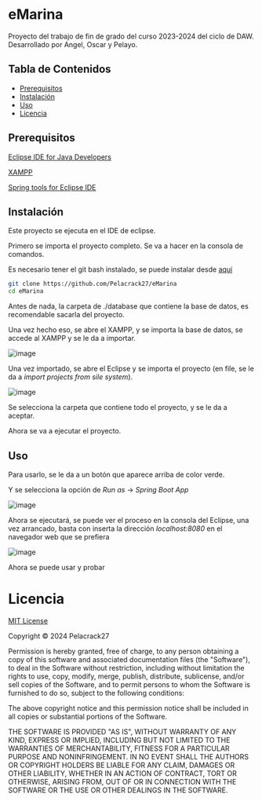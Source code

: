 # eMarina

Proyecto del trabajo de fin de grado del curso 2023-2024 del ciclo de DAW.
Desarrollado por Angel, Oscar y Pelayo.

## Tabla de Contenidos

- [Prerequisitos](#prerequisitos)
- [Instalación](#instalación)
- [Uso](#uso)
- [Licencia](#licencia)

## Prerequisitos

[Eclipse IDE for Java Developers](https://www.eclipse.org/downloads/packages/release/kepler/sr1/eclipse-ide-java-developers)

[XAMPP](https://www.apachefriends.org/es/download.html)

[Spring tools for Eclipse IDE](https://www.eclipse.org/community/eclipse_newsletter/2018/february/springboot.php)


## Instalación

Este proyecto se ejecuta en el IDE de eclipse.

Primero se importa el proyecto completo. Se va a hacer en la consola de comandos.

Es necesario tener el git bash instalado, se puede instalar desde [aquí](https://www.git-scm.com/download/win)

```bash
git clone https://github.com/Pelacrack27/eMarina
cd eMarina
```

Antes de nada, la carpeta de ./database que contiene la base de datos, es recomendable sacarla del proyecto.

Una vez hecho eso, se abre el XAMPP, y se importa la base de datos, se accede al XAMPP y se le da a importar.

![image](https://github.com/Pelacrack27/eMarina/assets/86014202/efbaf980-02bf-4ef6-9a47-8befdc93b835)

Una vez importado, se abre el Eclipse y se importa el proyecto (en file, se le da a *import projects from sile system*).

![image](https://github.com/Pelacrack27/eMarina/assets/86014202/4783dfe6-fc8e-4385-bf76-3b5d3e6b9df3)

Se selecciona la carpeta que contiene todo el proyecto, y se le da a aceptar.

Ahora se va a ejecutar el proyecto.

## Uso

Para usarlo, se le da a un botón que aparece arriba de color verde.

Y se selecciona la opción de *Run as* -> *Spring Boot App*

![image](https://github.com/Pelacrack27/eMarina/assets/86014202/13a0f044-819c-4689-a502-ff5466fa0bd0)

Ahora se ejecutará, se puede ver el proceso en la consola del Eclipse, una vez arrancado, basta con inserta la dirección *localhost:8080* en el navegador web que se prefiera

![image](https://github.com/Pelacrack27/eMarina/assets/86014202/632da47b-a738-4c66-8d21-0ba65b6d7991)

Ahora se puede usar y probar

# Licencia

[MIT License](https://opensource.org/license/mit)

Copyright © 2024 Pelacrack27

Permission is hereby granted, free of charge, to any person obtaining a copy
of this software and associated documentation files (the "Software"), to deal
in the Software without restriction, including without limitation the rights
to use, copy, modify, merge, publish, distribute, sublicense, and/or sell
copies of the Software, and to permit persons to whom the Software is
furnished to do so, subject to the following conditions:

The above copyright notice and this permission notice shall be included in all
copies or substantial portions of the Software.

THE SOFTWARE IS PROVIDED "AS IS", WITHOUT WARRANTY OF ANY KIND, EXPRESS OR
IMPLIED, INCLUDING BUT NOT LIMITED TO THE WARRANTIES OF MERCHANTABILITY,
FITNESS FOR A PARTICULAR PURPOSE AND NONINFRINGEMENT. IN NO EVENT SHALL THE
AUTHORS OR COPYRIGHT HOLDERS BE LIABLE FOR ANY CLAIM, DAMAGES OR OTHER
LIABILITY, WHETHER IN AN ACTION OF CONTRACT, TORT OR OTHERWISE, ARISING FROM,
OUT OF OR IN CONNECTION WITH THE SOFTWARE OR THE USE OR OTHER DEALINGS IN THE
SOFTWARE.




